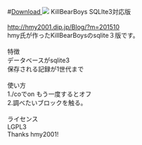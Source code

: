 #<a href="https://poggit.pmmp.io/ci/PMMP-JPN/KillBearBoys/KillBearBoys">Download <img src= https://poggit.pmmp.io/ci.badge/PMMP-JPN/KillBearBoys/KillBearBoys/></a>
KillBearBoys SQLlte3対応版<br>
<br>
http://hmy2001.dip.jp/Blog/?m=201510<br>
hmy氏が作ったKillBearBoysのsqlite３版です。<br>
<br>
特徴<br>
データベースがsqlite3<br>
保存される記録が1世代まで<br>
<br>
使い方<br>
1./coでon もう一度するとオフ<br>
2.調べたいブロックを触る。<br>
<br>
ライセンス<br>
LGPL3
<br>
Thanks hmy2001!
